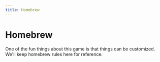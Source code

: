 ```yaml
---
title: Homebrew
---
```


# Homebrew

One of the fun things about this game is that things can be customized. We'll keep homebrew rules here for reference.
